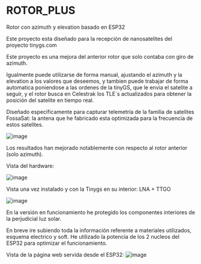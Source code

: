 # ROTOR_PLUS
Rotor con azimuth y elevation basado en ESP32 

Este proyecto esta diseñado para la recepción de nanosatelites del proyecto tinygs.com  

Este proyecto es una mejora del anterior rotor que solo contaba con giro de azimuth.

Igualmente puede utilizarse de forma manual, ajustando el azimuth y la elevation a los valores que deseemos, y tambien puede trabajar de forma automatica poniendose a las ordenes de la tinyGS, que le envia el satelite a seguir, y el rotor busca en Celestrak los TLE´s actualizados para obtener la posición del satelite en tiempo real.

Diseñado especificamente para capturar telemetría de la familia de satelites FossaSat: la antena que he fabricado esta optimizada para la frecuencia de estos satelites.

![image](https://user-images.githubusercontent.com/48222471/180614173-b6e6713a-deb8-4f4f-9173-88964b037b58.png)

Los resultados han mejorado notablemente con respecto al rotor anterior (solo azimuth).

Vista del hardware:

![image](https://user-images.githubusercontent.com/48222471/180614595-1c1f45ef-7f25-4ad3-9da9-7140ff463c83.png)

Vista una vez instalado y con la Tinygs en su interior:  LNA + TTGO

![image](https://user-images.githubusercontent.com/48222471/180614744-c5e2242c-3ab8-4e87-be8f-4dc12a05e20e.png)

En la versión en funcionamiento he protegido los componentes interiores de la perjudicial luz solar.

En breve ire subiendo toda la información referente a materiales utilizados, esquema electrico y soft.
He utilizado la potencia de los 2 nucleos del ESP32 para optimizar el funcionamiento.

Vista de la página web servida desde el ESP32:
![image](https://user-images.githubusercontent.com/48222471/180615162-9a4f800e-9726-48d6-860a-1b2051e98ca3.png)



